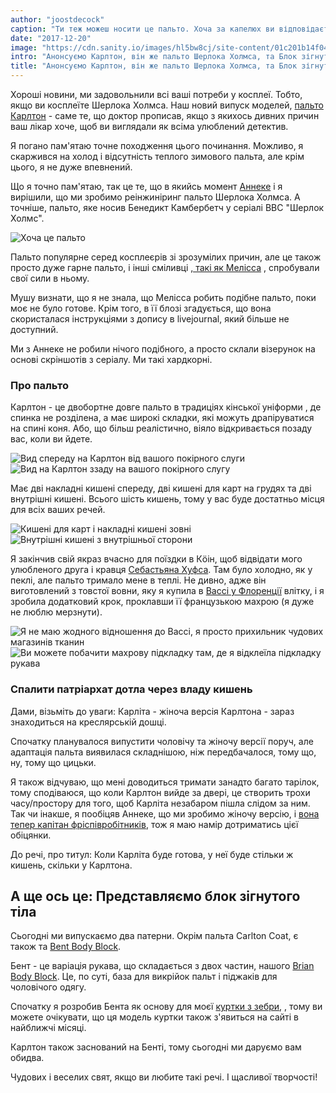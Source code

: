```yaml
---
author: "joostdecock"
caption: "Ти теж можеш носити це пальто. Хоча за капелюх ви відповідаєте самі. Принаймні, поки що."
date: "2017-12-20"
image: "https://cdn.sanity.io/images/hl5bw8cj/site-content/01c201b14f04bedbe2630bb3bd40d925fd6c1ce4-3500x2333.jpg"
intro: "Анонсуємо Карлтон, він же пальто Шерлока Холмса, та Блок зігнутого тіла"
title: "Анонсуємо Карлтон, він же пальто Шерлока Холмса, та Блок зігнутого тіла"
---
```


Хороші новини, ми задовольнили всі ваші потреби у косплеї. Тобто, якщо ви косплеїте Шерлока Холмса. Наш новий випуск моделей, [пальто Карлтон](/patterns/carlton) - саме те, що доктор прописав, якщо з якихось дивних причин ваш лікар хоче, щоб ви виглядали як всіма улюблений детектив.

Я погано пам'ятаю точне походження цього починання. Можливо, я скаржився на холод і відсутність теплого зимового пальта, але крім цього, я не дуже впевнений.

Що я точно пам'ятаю, так це те, що в якийсь момент [Аннеке](http://www.annekecaramin.com/) і я вирішили, що ми зробимо реінжиніринг пальто Шерлока Холмса. А точніше, пальто, яке носив Бенедикт Камбербетч у серіалі BBC "Шерлок Холмс".

![Хоча це пальто](https://posts.freesewing.org/uploads/bc_f20e01a16d.jpg)

Пальто популярне серед косплеєрів зі зрозумілих причин, але це також просто дуже гарне пальто, і інші сміливці [, такі як Мелісса](http://blog.fehrtrade.com/gallery/868/the-sherlock-coat/) , спробували свої сили в ньому.

Мушу визнати, що я не знала, що Мелісса робить подібне пальто, поки моє не було готове. Крім того, в її блозі згадується, що вона скористалася інструкціями з допису в livejournal, який більше не доступний.

Ми з Аннеке не робили нічого подібного, а просто склали візерунок на основі скріншотів з серіалу. Ми такі хардкорні.

### Про пальто

Карлтон - це двобортне довге пальто в традиціях кінської уніформи , де спинка не розділена, а має широкі складки, які можуть драпіруватися на спині коня. Або, що більш реалістично, віяло відкривається позаду вас, коли ви йдете.

![Вид спереду на Карлтон від вашого покірного слуги](https://posts.freesewing.org/uploads/front_e1d64f3ceb.jpg) ![Вид на Карлтон ззаду на вашого покірного слугу](https://posts.freesewing.org/uploads/back_05c04878c5.jpg)

Має дві накладні кишені спереду, дві кишені для карт на грудях та дві внутрішні кишені. Всього шість кишень, тому у вас буде достатньо місця для всіх ваших речей.

![Кишені для карт і накладні кишені зовні](https://posts.freesewing.org/uploads/pockets_28099d1afe.jpg) ![Внутрішні кишені з внутрішньої сторони](https://posts.freesewing.org/uploads/innerpocket_4e4e3f5119.jpg)

Я закінчив свій якраз вчасно для поїздки в К&ouml;ін, щоб відвідати мого улюбленого друга і кравця [Себастьяна Хуфса](http://sebastian-hoofs.de/massschneider/). Там було холодно, як у пеклі, але пальто тримало мене в теплі. Не дивно, адже він виготовлений з товстої вовни, яку я купила в [Bacci у Флоренції](http://www.baccitessuti.it/en/index.html) влітку, і я зробила додатковий крок, проклавши її французькою махрою (я дуже не люблю мерзнути).

![Я не маю жодного відношення до Bacci, я просто прихильник чудових магазинів тканин](https://posts.freesewing.org/uploads/bacci_043f91c96c.jpg) ![Ви можете побачити махрову підкладку там, де я відклеїла підкладку рукава](https://posts.freesewing.org/uploads/interlining_220e0eab71.jpg)

### Спалити патріархат дотла через владу кишень

Дами, візьміть до уваги: Карліта - жіноча версія Карлтона - зараз знаходиться на креслярській дошці.

Спочатку планувалося випустити чоловічу та жіночу версії поруч, але адаптація пальта виявилася складнішою, ніж передбачалося, тому що, ну, тому що цицьки.

Я також відчуваю, що мені доводиться тримати занадто багато тарілок, тому сподіваюся, що коли Карлтон вийде за двері, це створить трохи часу/простору для того, щоб Карліта незабаром пішла слідом за ним. Так чи інакше, я пообіцяв Аннеке, що ми зробимо жіночу версію, і [вона тепер капітан фріспівробітників](/patrons), тож я маю намір дотриматись цієї обіцянки.

До речі, про титул: Коли Карліта буде готова, у неї буде стільки ж кишень, скільки у Карлтона.

## А ще ось це: Представляємо блок зігнутого тіла
Сьогодні ми випускаємо два патерни. Окрім пальта Carlton Coat, є також та [Bent Body Block](/patterns/bent).

Бент - це варіація рукава, що складається з двох частин, нашого [Brian Body Block](/patterns/bent). Це, по суті, база для викрійок пальт і піджаків для чоловічого одягу.

Спочатку я розробив Бента як основу для моєї [куртки з зебри](/blog/the-refashioners-2017/), , тому ви можете очікувати, що ця модель куртки також з'явиться на сайті в найближчі місяці.

Карлтон також заснований на Бенті, тому сьогодні ми даруємо вам обидва.

Чудових і веселих свят, якщо ви любите такі речі. І щасливої творчості!




